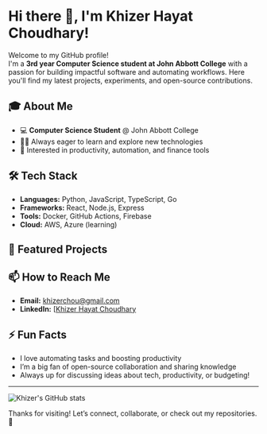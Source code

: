# Hi there 👋, I'm Khizer Hayat Choudhary!

Welcome to my GitHub profile!  
I'm a **3rd year Computer Science student at John Abbott College** with a passion for building impactful software and automating workflows. Here you'll find my latest projects, experiments, and open-source contributions.

## 🎓 About Me

- 💻 **Computer Science Student** @ John Abbott College
- 🧑‍💻 Always eager to learn and explore new technologies
- 🚀 Interested in productivity, automation, and finance tools


## 🛠️ Tech Stack

- **Languages:** Python, JavaScript, TypeScript, Go
- **Frameworks:** React, Node.js, Express
- **Tools:** Docker, GitHub Actions, Firebase
- **Cloud:** AWS, Azure (learning)

## 🌟 Featured Projects


## 📫 How to Reach Me

- **Email:** khizerchou@gmail.com
- **LinkedIn:** [[Khizer Hayat Choudhary](https://www.linkedin.com/in/khizerhayatchoudhary/](https://ca.linkedin.com/in/khizer-choudhary-022189336))

## ⚡ Fun Facts

- I love automating tasks and boosting productivity
- I’m a big fan of open-source collaboration and sharing knowledge
- Always up for discussing ideas about tech, productivity, or budgeting!

---

![Khizer's GitHub stats](https://github-readme-stats.vercel.app/api?username=KhizerHayatChoudhary&show_icons=true&hide_title=true&count_private=true&theme=github_dark)

Thanks for visiting! Let’s connect, collaborate, or check out my repositories. 🚀

